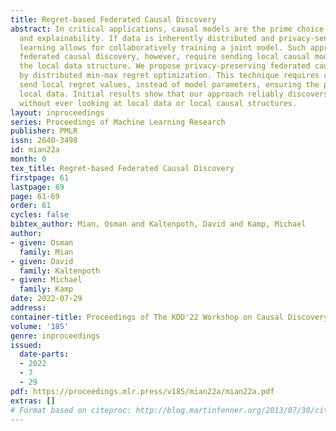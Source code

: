 ```yaml
---
title: Regret-based Federated Causal Discovery
abstract: In critical applications, causal models are the prime choice for their trustworthiness
  and explainability. If data is inherently distributed and privacy-sensitive, federated
  learning allows for collaboratively training a joint model. Such approaches for
  federated causal discovery, however, require sending local causal models, revealing
  the local data structure. We propose privacy-preserving federated causal discovery
  by distributed min-max regret optimization. This technique requires clients to only
  send local regret values, instead of model parameters, ensuring the privacy of sensitive
  local data. Initial results show that our approach reliably discovers causal networks
  without ever looking at local data or local causal structures.
layout: inproceedings
series: Proceedings of Machine Learning Research
publisher: PMLR
issn: 2640-3498
id: mian22a
month: 0
tex_title: Regret-based Federated Causal Discovery
firstpage: 61
lastpage: 69
page: 61-69
order: 61
cycles: false
bibtex_author: Mian, Osman and Kaltenpoth, David and Kamp, Michael
author:
- given: Osman
  family: Mian
- given: David
  family: Kaltenpoth
- given: Michael
  family: Kamp
date: 2022-07-29
address:
container-title: Proceedings of The KDD'22 Workshop on Causal Discovery
volume: '185'
genre: inproceedings
issued:
  date-parts:
  - 2022
  - 7
  - 29
pdf: https://proceedings.mlr.press/v185/mian22a/mian22a.pdf
extras: []
# Format based on citeproc: http://blog.martinfenner.org/2013/07/30/citeproc-yaml-for-bibliographies/
---
```

